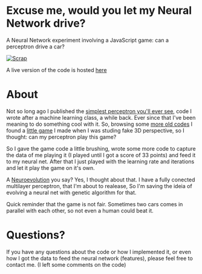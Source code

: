 
# Excuse me, would you let my Neural Network drive?

A Neural Network experiment involving a JavaScript game: can a perceptron drive a car?

[![Scrap](http://img.youtube.com/vi/g0WV3qWcVuA/0.jpg)](http://www.youtube.com/watch?v=g0WV3qWcVuA)

A live version of the code is hosted [here](https://victorribeiro.com/carGamePerceptron)

# About

Not so long ago I published the [simplest perceptron you'll ever see](https://github.com/victorqribeiro/perceptron), code I wrote after a machine learning class, a while back. Ever since that I've been meaning to do something cool with it. So, browsing some [more old codes](http://jsfiddle.net/user/victorqribeiro) I found a [little game](https://github.com/victorqribeiro/carGame) I made when I was studing fake 3D perspective, so I thought: can my perceptron play this game?

So I gave the game code a little brushing, wrote some more code to capture the data of me playing it (I played until I got a score of 33 points) and feed it to my neural net. After that I just played with the learning rate and iterations and let it play the game on it's own.

A [Neuroevolution](https://en.wikipedia.org/wiki/Neuroevolution) you say? Yes, I thought about that. I have a fully conected multilayer perceptron, that I'm about to realease, So I'm saving the ideia of evolving a neural net with genetic algorithm for that.

Quick reminder that the game is not fair. Sometimes two cars comes in parallel with each other, so not even a human could beat it.

# Questions?

If you have any questions about the code or how I implemented it, or even how I got the data to feed the neural network (features), please feel free to contact me. (I left some comments on the code)
